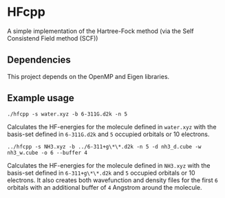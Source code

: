 # HFcpp
A simple implementation of the Hartree-Fock method (via the Self Consistend Field method (SCF))

## Dependencies
This project depends on the OpenMP and Eigen libraries.

## Example usage
`./hfcpp -s water.xyz -b 6-311G.d2k -n 5`

 Calculates the HF-energies for the molecule defined in `water.xyz` with the basis-set defined in `6-311G.d2k` and `5` occupied orbitals or 10 electrons.

`../hfcpp -s NH3.xyz -b ../6-311+g\*\*.d2k -n 5 -d nh3_d.cube -w nh3_w.cube -o 6 --buffer 4`

 Calculates the HF-energies for the molecule defined in `NH3.xyz` with the basis-set defined in `6-311+g\*\*.d2k` and `5` occupied orbitals or 10 electrons.
 It also creates both wavefunction and density files for the first `6` orbitals with an additional buffer of `4` Angstrom around the molecule.
